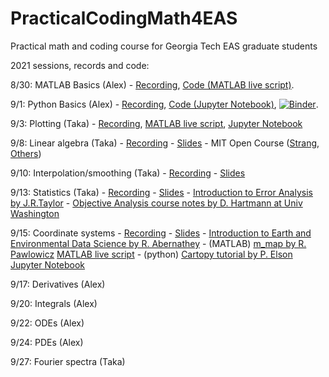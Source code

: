 # PracticalCodingMath4EAS
Practical math and coding course for Georgia Tech EAS graduate students

2021 sessions, records and code:

8/30: MATLAB Basics (Alex) - [Recording](https://bluejeans.com/s/8jUjCdtfQj6), [Code (MATLAB live script)](https://github.com/aarobel/PracticalCodingMath4EAS/blob/main/MATLAB_basics.mlx). 

9/1:  Python Basics (Alex) - [Recording](https://bluejeans.com/s/m4_KsRDLQem), [Code (Jupyter Notebook)](https://github.com/aarobel/PracticalCodingMath4EAS/blob/main/Python_basics.ipynb), [![Binder](https://mybinder.org/badge_logo.svg)](https://mybinder.org/v2/gh/aarobel/PracticalCodingMath4EAS/main?filepath=Python_basics.ipynb). 

9/3: Plotting (Taka) - [Recording](https://bluejeans.com/s/F@gJYQw7WXu), [MATLAB live script](https://github.com/aarobel/PracticalCodingMath4EAS/blob/main/Class3_dataIO_plot.mlx), [Jupyter Notebook](https://github.com/aarobel/PracticalCodingMath4EAS/blob/main/Class3_dataIO_plot.ipynb)

9/8: Linear algebra (Taka) - [Recording](https://bluejeans.com/s/YaWbzw_M7KU) - [Slides](https://github.com/aarobel/PracticalCodingMath4EAS/blob/main/Class4_LinAlg.pptx) - MIT Open Course ([Strang](https://ocw.mit.edu/courses/mathematics/18-06-linear-algebra-spring-2010/), [Others](https://mitmath.github.io/1806/))

9/10: Interpolation/smoothing (Taka) - [Recording](https://bluejeans.com/s/n8HMsJ3Aq4B) - [Slides](https://github.com/aarobel/PracticalCodingMath4EAS/blob/main/Class5_Interp.pptx)

9/13: Statistics (Taka) - [Recording](https://bluejeans.com/s/c4TqFE6vxBt) - [Slides](https://github.com/eas2655-taka/PracticalCodingMath4EAS/blob/main/Class6_Stats.pptx) - [Introduction to Error Analysis by J.R.Taylor](https://ia801307.us.archive.org/14/items/TaylorJ.R.IntroductionToErrorAnalysis2ed/Taylor%20J.R.%20Introduction%20to%20error%20analysis%202ed_text.pdf) - [Objective Analysis course notes by D. Hartmann at Univ Washington](https://atmos.uw.edu/~dennis/552_Notes_ftp.html) 

9/15: Coordinate systems - [Recording](https://bluejeans.com/s/QeUFAOi@G2K) - [Slides](https://github.com/aarobel/PracticalCodingMath4EAS/blob/main/Class7_Coordinates.pptx) - [Introduction to Earth and Environmental Data Science by R. Abernathey](https://earth-env-data-science.github.io/intro) - (MATLAB) [m_map by R. Pawlowicz](http://www.eoas.ubc.ca/~rich/map.html) [MATLAB live script](https://github.com/aarobel/PracticalCodingMath4EAS/blob/main/Class7.mlx) - (python) [Cartopy tutorial by P. Elson](https://github.com/SciTools/cartopy-tutorial) [Jupyter Notebook](https://github.com/aarobel/PracticalCodingMath4EAS/blob/main/Class7.ipynb)

9/17: Derivatives (Alex)

9/20: Integrals (Alex)

9/22: ODEs (Alex)

9/24: PDEs (Alex)

9/27: Fourier spectra (Taka)
